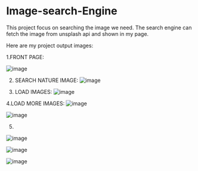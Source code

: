 # Image-search-Engine

This project focus on searching the image we need. The search engine can fetch the image from unsplash api and shown in my page.

Here are my project output images:

1.FRONT PAGE:

![image](https://github.com/user-attachments/assets/112cfdc6-e336-443a-8889-2983cc63eaa8)

2. SEARCH NATURE IMAGE:
![image](https://github.com/user-attachments/assets/4ab89129-c4f7-417b-aad0-74691ed31bab)

3. LOAD IMAGES:
![image](https://github.com/user-attachments/assets/a8df103e-de08-445d-b706-de5c768da45c)

4.LOAD MORE IMAGES:
![image](https://github.com/user-attachments/assets/44757a6d-9d33-4e15-a6e2-fe51dc0204c9)

![image](https://github.com/user-attachments/assets/9f0a152d-320d-431e-bae7-c25a6fa44790)

5. 
![image](https://github.com/user-attachments/assets/4b3811f1-140e-41cf-bbdd-7528c237eae3)

![image](https://github.com/user-attachments/assets/c4d4e97b-06c7-4c28-96cd-dd2ebf39002c)

![image](https://github.com/user-attachments/assets/544ec926-508a-48d5-95e4-31107b300731)




